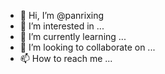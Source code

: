 - 👋 Hi, I’m @panrixing
- 👀 I’m interested in ...
- 🌱 I’m currently learning ...
- 💞️ I’m looking to collaborate on ...
- 📫 How to reach me ...

<!---
panrixing/panrixing is a ✨ special ✨ repository because its `README.md` (this file) appears on your GitHub profile.
You can click the Preview link to take a look at your changes.
--->
